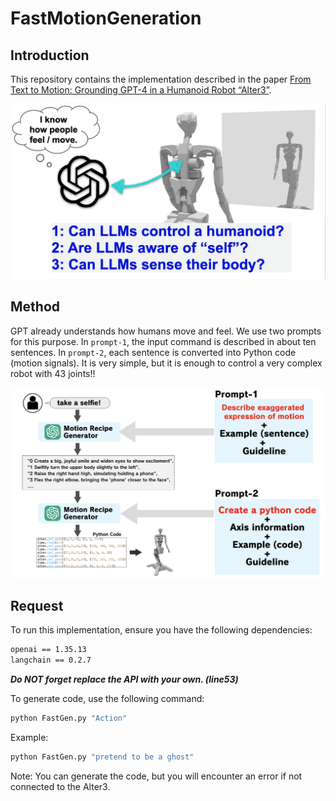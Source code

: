 # FastMotionGeneration

## Introduction
This repository contains the implementation described in the paper [From Text to Motion: Grounding GPT-4 in a Humanoid Robot “Alter3”](https://arxiv.org/html/2312.06571v1). 

![Figure 1](./figure/fig_1.png)

## Method
GPT already understands how humans move and feel.  We use two prompts for this purpose. In `prompt-1`, the input command is described in about ten sentences. In `prompt-2`, each sentence is converted into Python code (motion signals). It is very simple, but it is enough to control a very complex robot with 43 joints!!

![Figure 2](./figure/fig_2.png)

## Request
To run this implementation, ensure you have the following dependencies:

```bash
openai == 1.35.13
langchain == 0.2.7
```
***Do NOT forget replace the API with your own. (line53)***

To generate code, use the following command:

```bash
python FastGen.py "Action"
```

Example:
``` bash
python FastGen.py "pretend to be a ghost"
```

Note: You can generate the code, but you will encounter an error if not connected to the Alter3.